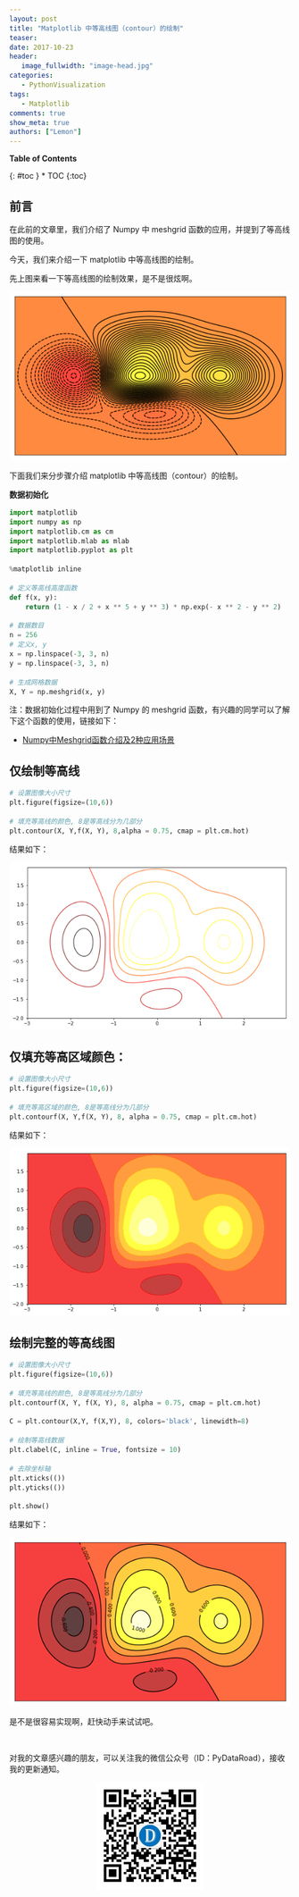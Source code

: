 ```yaml
---
layout: post
title: "Matplotlib 中等高线图（contour）的绘制"
teaser:
date: 2017-10-23
header:
   image_fullwidth: "image-head.jpg"
categories:
   - PythonVisualization
tags:
   - Matplotlib
comments: true
show_meta: true
authors: ["Lemon"]
---
```

**Table of Contents**
<div class="panel radius" markdown="1">
{: #toc }
*  TOC
{:toc}
</div>


## 前言

在此前的文章里，我们介绍了 Numpy 中 meshgrid 函数的应用，并提到了等高线图的使用。

今天，我们来介绍一下 matplotlib 中等高线图的绘制。

先上图来看一下等高线图的绘制效果，是不是很炫啊。

<div align="center">
    <img src="/images/posts/matplotlib-contour/matplotlib-contour01.png">
</div>


下面我们来分步骤介绍 matplotlib 中等高线图（contour）的绘制。

**数据初始化**

```python
import matplotlib
import numpy as np
import matplotlib.cm as cm
import matplotlib.mlab as mlab
import matplotlib.pyplot as plt

%matplotlib inline

# 定义等高线高度函数
def f(x, y):
    return (1 - x / 2 + x ** 5 + y ** 3) * np.exp(- x ** 2 - y ** 2)

# 数据数目
n = 256
# 定义x, y
x = np.linspace(-3, 3, n)
y = np.linspace(-3, 3, n)

# 生成网格数据
X, Y = np.meshgrid(x, y)
```
注：数据初始化过程中用到了 Numpy 的 meshgrid 函数，有兴趣的同学可以了解下这个函数的使用，链接如下：

* [Numpy中Meshgrid函数介绍及2种应用场景](http://mp.weixin.qq.com/s?__biz=MzI2NjY5NzI0NA==&mid=2247484206&idx=1&sn=f10690c085b504123e9c526947e7e4c1&chksm=ea8b6c5dddfce54b7cd3ade5d1076572da560b8d47dcdeae190c1c9b9794623cf6a9b6e292b4&scene=21#wechat_redirect)

## 仅绘制等高线

```python
# 设置图像大小尺寸
plt.figure(figsize=(10,6))

# 填充等高线的颜色, 8是等高线分为几部分
plt.contour(X, Y,f(X, Y), 8,alpha = 0.75, cmap = plt.cm.hot)
```

结果如下：

<div align="center">
    <img src="/images/posts/matplotlib-contour/matplotlib-contour02.png">
</div>


## 仅填充等高区域颜色：

```python
# 设置图像大小尺寸
plt.figure(figsize=(10,6))

# 填充等高区域的颜色, 8是等高线分为几部分
plt.contourf(X, Y,f(X, Y), 8, alpha = 0.75, cmap = plt.cm.hot)
```

结果如下：

<div align="center">
    <img src="/images/posts/matplotlib-contour/matplotlib-contour03.png">
</div>

## 绘制完整的等高线图

```python
# 设置图像大小尺寸
plt.figure(figsize=(10,6))

# 填充等高线的颜色, 8是等高线分为几部分
plt.contourf(X, Y, f(X, Y), 8, alpha = 0.75, cmap = plt.cm.hot)

C = plt.contour(X,Y, f(X,Y), 8, colors='black', linewidth=8)

# 绘制等高线数据
plt.clabel(C, inline = True, fontsize = 10)

# 去除坐标轴
plt.xticks(())
plt.yticks(())

plt.show()
```

结果如下：

<div align="center">
    <img src="/images/posts/matplotlib-contour/matplotlib-contour04.png">
</div>

是不是很容易实现啊，赶快动手来试试吧。

<br>

对我的文章感兴趣的朋友，可以关注我的微信公众号（ID：PyDataRoad），接收我的更新通知。

<div align="center">
    <img src="/images/qrcode.jpg" width="192">
</div>
